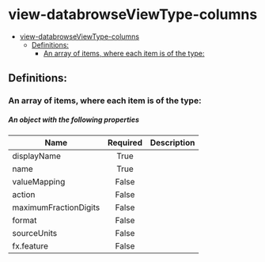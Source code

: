 <a name="view-databrowseviewtype-columns"></a>
# view-databrowseViewType-columns
* [view-databrowseViewType-columns](#view-databrowseviewtype-columns)
    * [Definitions:](#view-databrowseviewtype-columns-definitions)
        * [An array of items, where each item is of the type:](#view-databrowseviewtype-columns-definitions-an-array-of-items-where-each-item-is-of-the-type)

<a name="view-databrowseviewtype-columns-definitions"></a>
## Definitions:
<a name="view-databrowseviewtype-columns-definitions-an-array-of-items-where-each-item-is-of-the-type"></a>
### An array of items, where each item is of the type:
<a name="view-databrowseviewtype-columns-definitions-an-array-of-items-where-each-item-is-of-the-type-an-object-with-the-following-properties"></a>
##### An object with the following properties
| Name | Required | Description
| ---|:--:|:--:|
|displayName|True|
|name|True|
|valueMapping|False|
|action|False|
|maximumFractionDigits|False|
|format|False|
|sourceUnits|False|
|fx.feature|False|

